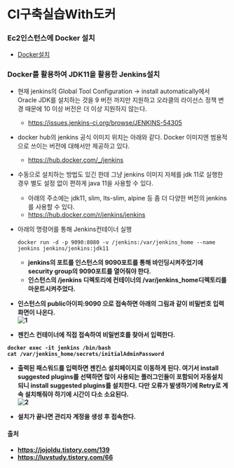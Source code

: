 # CI구축실습With도커

### Ec2인스턴스에 Docker 설치
- [Docker설치](https://github.com/jeonyoungho/TIL/blob/master/AWS/EC2/Docker%EC%84%A4%EC%B9%98.md)

### Docker를 활용하여 JDK11을 활용한 Jenkins설치
- 현재 jenkins의 Global Tool Configuration -> install automatically에서 Oracle JDK를 설치하는 것을 9 버전 까지만 지원하고 오라클의 라이선스 정책 변경 때문에 10 이상 버전은 더 이상 지원하지 않는다.
    - https://issues.jenkins-ci.org/browse/JENKINS-54305
- docker hub의 jenkins 공식 이미지 위치는 아래와 같다. Docker 이미지엔 범용적으로 쓰이는 버전에 대해서만 제공하고 있다.
    - https://hub.docker.com/_/jenkins

- 수동으로 설치하는 방법도 있긴 한데 그냥 jenkins 이미지 자체를 jdk 11로 실행한 경우 별도 설정 없이 편하게 java 11을 사용할 수 있다.
    - 아래의 주소에는 jdk11, slim, lts-slim, alpine 등 좀 더 다양한 버전의 jenkins를 사용할 수 있다.
    - https://hub.docker.com/r/jenkins/jenkins

- 아래의 명령어를 통해 Jenkins컨테이너 실행
    ~~~
    docker run -d -p 9090:8080 -v /jenkins:/var/jenkins_home --name jenkins jenkins/jenkins:jdk11
    ~~~
    - <b>jenkins의 포트를 인스턴스의 9090포트를 통해 바인딩시켜주었기에 security group의 9090포트를 열어줘야 한다.</b>
    - <b>인스턴스의 /jenkins 디렉토리에 컨테이너의 /var/jenkins_home디렉토리를 마운트시켜주었다.

- 인스턴스의 public아이피:9090 으로 접속하면 아래의 그림과 같이 비밀번호 입력화면이 나온다.<br>
![1](https://user-images.githubusercontent.com/44339530/120137917-510cf100-c210-11eb-9b55-58ec8827032b.png)<br>

- 젠킨스 컨테이너에 직접 접속하여 비밀번호를 찾아서 입력한다.
~~~
docker exec -it jenkins /bin/bash
cat /var/jenkins_home/secrets/initialAdminPassword
~~~

- 출력된 패스워드를 입력하면 젠킨스 설치페이지로 이동하게 된다. 여기서 <b>install suggested plugins</b>를 선택하면 많이 사용되는 플러그인들이 포함되어 자동설치되니 <b>install suggested plugins</b>를 설치한다. 다만 오류가 발생하기에 Retry로 계속 설치해줘야 하기에 시간이 다소 소요된다.<br>
![2](https://user-images.githubusercontent.com/44339530/120138203-fe800480-c210-11eb-99aa-82c0dc9eca36.png)<br>

- 설치가 끝나면 관리자 계정을 생성 후 접속한다.

#### 출처
- https://jojoldu.tistory.com/139
- https://luvstudy.tistory.com/66